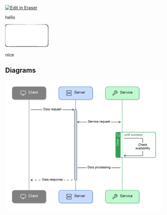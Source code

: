 <p><a target="_blank" href="https://app.eraser.io/workspace/009jNZFtKKRfwAosC9qY" id="edit-in-eraser-github-link"><img alt="Edit in Eraser" src="https://firebasestorage.googleapis.com/v0/b/second-petal-295822.appspot.com/o/images%2Fgithub%2FOpen%20in%20Eraser.svg?alt=media&amp;token=968381c8-a7e7-472a-8ed6-4a6626da5501"></a></p>

hello

![Figure 1](/.eraser/009jNZFtKKRfwAosC9qY___reS6fUv66LcKWYn8yV2OvCPvwSm2___---figure---yFQ8RohXSIxdp_zevTndP---figure---8U9_93Agt1pc4CrJ8rJcUQ.png "Figure 1")

nice


<!-- eraser-additional-content -->
## Diagrams
<!-- eraser-additional-files -->
<a href="/asdf/test-sequence-diagram-1.eraserdiagram" data-element-id="Zu2co0aq7actyA0Z3lUd4"><img src="/.eraser/009jNZFtKKRfwAosC9qY___reS6fUv66LcKWYn8yV2OvCPvwSm2___---diagram----b9ff8ff96807345e69b6d13413d95ec6.png" alt="" data-element-id="Zu2co0aq7actyA0Z3lUd4" /></a>
<!-- end-eraser-additional-files -->
<!-- end-eraser-additional-content -->
<!--- Eraser file: https://app.eraser.io/workspace/009jNZFtKKRfwAosC9qY --->